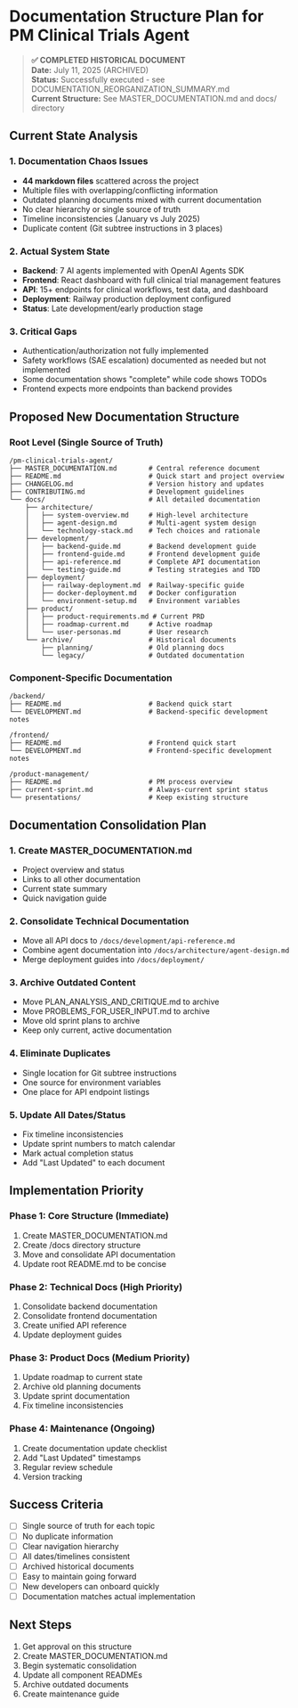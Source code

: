 # Documentation Structure Plan for PM Clinical Trials Agent

> **✅ COMPLETED HISTORICAL DOCUMENT**  
> **Date:** July 11, 2025 (ARCHIVED)  
> **Status:** Successfully executed - see DOCUMENTATION_REORGANIZATION_SUMMARY.md  
> **Current Structure:** See MASTER_DOCUMENTATION.md and docs/ directory

## Current State Analysis

### 1. Documentation Chaos Issues
- **44 markdown files** scattered across the project
- Multiple files with overlapping/conflicting information
- Outdated planning documents mixed with current documentation
- No clear hierarchy or single source of truth
- Timeline inconsistencies (January vs July 2025)
- Duplicate content (Git subtree instructions in 3 places)

### 2. Actual System State
- **Backend**: 7 AI agents implemented with OpenAI Agents SDK
- **Frontend**: React dashboard with full clinical trial management features
- **API**: 15+ endpoints for clinical workflows, test data, and dashboard
- **Deployment**: Railway production deployment configured
- **Status**: Late development/early production stage

### 3. Critical Gaps
- Authentication/authorization not fully implemented
- Safety workflows (SAE escalation) documented as needed but not implemented
- Some documentation shows "complete" while code shows TODOs
- Frontend expects more endpoints than backend provides

## Proposed New Documentation Structure

### Root Level (Single Source of Truth)
```
/pm-clinical-trials-agent/
├── MASTER_DOCUMENTATION.md        # Central reference document
├── README.md                      # Quick start and project overview
├── CHANGELOG.md                   # Version history and updates
├── CONTRIBUTING.md                # Development guidelines
└── docs/                          # All detailed documentation
    ├── architecture/
    │   ├── system-overview.md     # High-level architecture
    │   ├── agent-design.md        # Multi-agent system design
    │   └── technology-stack.md    # Tech choices and rationale
    ├── development/
    │   ├── backend-guide.md       # Backend development guide
    │   ├── frontend-guide.md      # Frontend development guide
    │   ├── api-reference.md       # Complete API documentation
    │   └── testing-guide.md       # Testing strategies and TDD
    ├── deployment/
    │   ├── railway-deployment.md  # Railway-specific guide
    │   ├── docker-deployment.md   # Docker configuration
    │   └── environment-setup.md   # Environment variables
    ├── product/
    │   ├── product-requirements.md # Current PRD
    │   ├── roadmap-current.md     # Active roadmap
    │   └── user-personas.md       # User research
    └── archive/                   # Historical documents
        ├── planning/              # Old planning docs
        └── legacy/                # Outdated documentation
```

### Component-Specific Documentation
```
/backend/
├── README.md                      # Backend quick start
└── DEVELOPMENT.md                 # Backend-specific development notes

/frontend/
├── README.md                      # Frontend quick start
└── DEVELOPMENT.md                 # Frontend-specific development notes

/product-management/
├── README.md                      # PM process overview
├── current-sprint.md              # Always-current sprint status
└── presentations/                 # Keep existing structure
```

## Documentation Consolidation Plan

### 1. Create MASTER_DOCUMENTATION.md
- Project overview and status
- Links to all other documentation
- Current state summary
- Quick navigation guide

### 2. Consolidate Technical Documentation
- Move all API docs to `/docs/development/api-reference.md`
- Combine agent documentation into `/docs/architecture/agent-design.md`
- Merge deployment guides into `/docs/deployment/`

### 3. Archive Outdated Content
- Move PLAN_ANALYSIS_AND_CRITIQUE.md to archive
- Move PROBLEMS_FOR_USER_INPUT.md to archive
- Move old sprint plans to archive
- Keep only current, active documentation

### 4. Eliminate Duplicates
- Single location for Git subtree instructions
- One source for environment variables
- One place for API endpoint listings

### 5. Update All Dates/Status
- Fix timeline inconsistencies
- Update sprint numbers to match calendar
- Mark actual completion status
- Add "Last Updated" to each document

## Implementation Priority

### Phase 1: Core Structure (Immediate)
1. Create MASTER_DOCUMENTATION.md
2. Create /docs directory structure
3. Move and consolidate API documentation
4. Update root README.md to be concise

### Phase 2: Technical Docs (High Priority)
1. Consolidate backend documentation
2. Consolidate frontend documentation
3. Create unified API reference
4. Update deployment guides

### Phase 3: Product Docs (Medium Priority)
1. Update roadmap to current state
2. Archive old planning documents
3. Update sprint documentation
4. Fix timeline inconsistencies

### Phase 4: Maintenance (Ongoing)
1. Create documentation update checklist
2. Add "Last Updated" timestamps
3. Regular review schedule
4. Version tracking

## Success Criteria
- [ ] Single source of truth for each topic
- [ ] No duplicate information
- [ ] Clear navigation hierarchy
- [ ] All dates/timelines consistent
- [ ] Archived historical documents
- [ ] Easy to maintain going forward
- [ ] New developers can onboard quickly
- [ ] Documentation matches actual implementation

## Next Steps
1. Get approval on this structure
2. Create MASTER_DOCUMENTATION.md
3. Begin systematic consolidation
4. Update all component READMEs
5. Archive outdated documents
6. Create maintenance guide